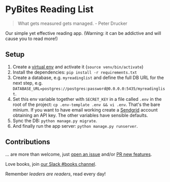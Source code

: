 # PyBites Reading List

> What gets measured gets managed. - Peter Drucker 

Our simple yet effective reading app. (Warning: it can be addictive and will cause you to read more!) 

## Setup

1. Create a [virtual env](https://pybit.es/the-beauty-of-virtualenv.html) and activate it (`source venv/bin/activate`)
2. Install the dependencies: `pip install -r requirements.txt`
3. Create a database, e.g. `myreadinglist` and define the full DB URL for the next step, e.g. `DATABASE_URL=postgres://postgres:password@0.0.0.0:5435/myreadinglist`.
4. Set this env variable together with `SECRET_KEY` in a file called `.env` in the root of the project: `cp .env-template .env && vi .env`. That's the bare minium. If you want to have email working create a [Sendgrid](https://sendgrid.com/) account obtaining an API key. The other variables have sensible defaults.
5. Sync the DB: `python manage.py migrate`.
6. And finally run the app server: `python manage.py runserver`.

## Contributions

... are more than welcome, just [open an issue](https://github.com/pybites/pbreadinglist/issues) and/or [PR new features](https://github.com/pybites/pbreadinglist/pulls). 

Love books, join [our Slack #books channel](https://pybit.es/pages/community.html). 

Remember _leaders are readers_, read every day!
